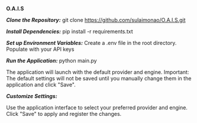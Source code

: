 **O.A.I.S**

***Clone the Repository:***
git clone https://github.com/sulaimonao/O.A.I.S.git

***Install Dependencies:***
pip install -r requirements.txt

***Set up Environment Variables:***
Create a .env file in the root directory.
Populate with your API keys

***Run the Application:***
python main.py

The application will launch with the default provider and engine.
Important: The default settings will not be saved until you manually change them in the application and click "Save".

***Customize Settings:***

Use the application interface to select your preferred provider and engine.
Click "Save" to apply and register the changes.
